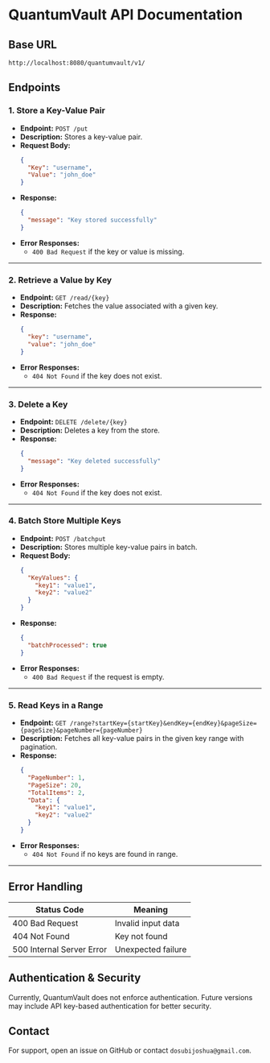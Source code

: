 # QuantumVault API Documentation

## Base URL
```
http://localhost:8080/quantumvault/v1/
```

## Endpoints

### 1. **Store a Key-Value Pair**
- **Endpoint:** `POST /put`
- **Description:** Stores a key-value pair.
- **Request Body:**
  ```json
  {
    "Key": "username",
    "Value": "john_doe"
  }
  ```
- **Response:**
  ```json
  {
    "message": "Key stored successfully"
  }
  ```
- **Error Responses:**
  - `400 Bad Request` if the key or value is missing.

---

### 2. **Retrieve a Value by Key**
- **Endpoint:** `GET /read/{key}`
- **Description:** Fetches the value associated with a given key.
- **Response:**
  ```json
  {
    "key": "username",
    "value": "john_doe"
  }
  ```
- **Error Responses:**
  - `404 Not Found` if the key does not exist.

---

### 3. **Delete a Key**
- **Endpoint:** `DELETE /delete/{key}`
- **Description:** Deletes a key from the store.
- **Response:**
  ```json
  {
    "message": "Key deleted successfully"
  }
  ```
- **Error Responses:**
  - `404 Not Found` if the key does not exist.

---

### 4. **Batch Store Multiple Keys**
- **Endpoint:** `POST /batchput`
- **Description:** Stores multiple key-value pairs in batch.
- **Request Body:**
  ```json
  {
    "KeyValues": {
      "key1": "value1",
      "key2": "value2"
    }
  }
  ```
- **Response:**
  ```json
  {
    "batchProcessed": true
  }
  ```
- **Error Responses:**
  - `400 Bad Request` if the request is empty.

---

### 5. **Read Keys in a Range**
- **Endpoint:** `GET /range?startKey={startKey}&endKey={endKey}&pageSize={pageSize}&pageNumber={pageNumber}`
- **Description:** Fetches all key-value pairs in the given key range with pagination.
- **Response:**
  ```json
  {
    "PageNumber": 1,
    "PageSize": 20,
    "TotalItems": 2,
    "Data": {
      "key1": "value1",
      "key2": "value2"
    }
  }
  ```
- **Error Responses:**
  - `404 Not Found` if no keys are found in range.

---

## Error Handling
| Status Code | Meaning |
|------------|---------|
| 400 Bad Request | Invalid input data |
| 404 Not Found | Key not found |
| 500 Internal Server Error | Unexpected failure |

## Authentication & Security
Currently, QuantumVault does not enforce authentication. Future versions may include API key-based authentication for better security.

## Contact
For support, open an issue on GitHub or contact `dosubijoshua@gmail.com`.

